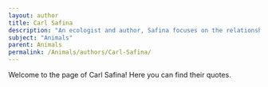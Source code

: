 ```yaml
---
layout: author
title: Carl Safina
description: "An ecologist and author, Safina focuses on the relationships between humans and the animal world, writing about the conservation of marine and terrestrial ecosystems."
subject: "Animals"
parent: Animals
permalink: /Animals/authors/Carl-Safina/
---
```


Welcome to the page of Carl Safina! Here you can find their quotes.
